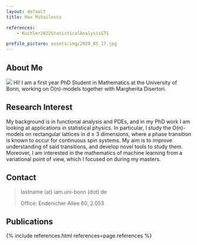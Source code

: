 ```yaml
---
layout: default
title: Max Mihailescu

references:
    - Kuchler2022StatisticalAnalysisGTS

profile_picture: assets/img/2020_05_17.jpg
---
```


## About Me

<img class="profile-picture" src="{{ page.profile_picture | relative_url }}">
Hi! I am a first year PhD Student in Mathematics at the University of Bonn, working on <span class="math">O(n)-</span>models together with Margherita Disertori.

## Research Interest

My background is in functional analysis and PDEs, and in my PhD work I am looking at applications in statistical physics. In particular, I study the <span class="math">O(n)-</span>models on rectangular lattices in <span class="math">d &ge; 3</span> dimensions, where a phase transition is known to occur for continuous spin systems. My aim is to improve understanding of said transitions, and develop novel tools to study them. Moreover, I am interested in the mathematics of machine learning from a variational point of view, which I focused on during my masters.

## Contact

> lastname (at) iam.uni-bonn (dot) de
>
> Office: Endenicher Allee 60, 2.053

## Publications

{% include references.html references=page.references %}
